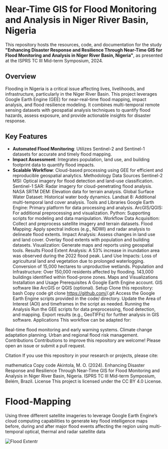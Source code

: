 # Near-Time GIS for Flood Monitoring and Analysis in Niger River Basin, Nigeria
This repository hosts the resources, code, and documentation for the study **"Enhancing Disaster Response and Resilience Through Near-Time GIS for Flood Monitoring and Analysis in Niger River Basin, Nigeria"**, as presented at the ISPRS TC III Mid-term Symposium, 2024.

## Overview
Flooding in Nigeria is a critical issue affecting lives, livelihoods, and infrastructure, particularly in the Niger River Basin. This project leverages Google Earth Engine (GEE) for near-real-time flood mapping, impact analysis, and flood resilience modeling. It combines multi-temporal remote sensing datasets with geospatial analysis techniques to quantify flood hazards, assess exposure, and provide actionable insights for disaster response.

## Key Features
- **Automated Flood Monitoring**: Utilizes Sentinel-2 and Sentinel-1 datasets for accurate and timely flood mapping.
- **Impact Assessment**: Integrates population, land use, and building footprint data to quantify flood impacts.
- **Scalable Workflow**: Cloud-based processing using GEE for efficient and reproducible geospatial analytics.
Methodology
Data Sources
Sentinel-2 MSI: Optical imagery for flood detection and land-use classification.
Sentinel-1 SAR: Radar imagery for cloud-penetrating flood analysis.
NASA SRTM DEM: Elevation data for terrain analysis.
Global Surface Water Dataset: Historical water body dynamics.
Landsat 8: Additional multi-temporal land cover analysis.
Tools and Libraries
Google Earth Engine: Primary platform for data processing and analysis.
ArcGIS/QGIS: For additional preprocessing and visualization.
Python: Supporting scripts for modeling and data manipulation.
Workflow
Data Acquisition: Collect and preprocess satellite imagery and terrain datasets.
Flood Mapping: Apply spectral indices (e.g., NDWI) and radar analysis to delineate flood extents.
Impact Analysis:
Assess changes in land use and land cover.
Overlay flood extents with population and building datasets.
Visualization: Generate maps and reports using geospatial tools.
Results
Flood Extent Analysis: A 53% increase in inundation area was observed during the 2022 flood peak.
Land Use Impacts:
Loss of agricultural land and vegetation due to prolonged waterlogging.
Conversion of 15,000 hectares to unproductive wetlands.
Population and Infrastructure:
Over 150,000 residents affected by flooding.
143,000 buildings identified within flood-prone zones.
Maps and Visualizations
Installation and Usage
Prerequisites
A Google Earth Engine account.
GIS software like ArcGIS or QGIS (optional).
Setup
Clone this repository:
bash
Copy code
git clone https://github.com/<your-username>/<your-repo>.git
Access the Google Earth Engine scripts provided in the code/ directory.
Update the Area of Interest (AOI) and timeframes in the script as needed.
Running the Analysis
Run the GEE scripts for data preprocessing, flood detection, and mapping.
Export results (e.g., GeoTIFFs) for further analysis in GIS software.
Applications
This workflow can be adapted for:

Real-time flood monitoring and early warning systems.
Climate change adaptation planning.
Urban and regional flood risk management.
Contributions
Contributions to improve this repository are welcome! Please open an issue or submit a pull request.

Citation
If you use this repository in your research or projects, please cite:

mathematica
Copy code
Akintola, M. O. (2024). Enhancing Disaster Response and Resilience Through Near-Time GIS for Flood Monitoring and Analysis in Niger River Basin, Nigeria. ISPRS TC III Mid-term Symposium, Belém, Brazil.
License
This project is licensed under the CC BY 4.0 License.




# Flood-Mapping
Using three different satellite imageries to leverage Google Earth Engine’s cloud computing capabilities to generate key flood 
intelligence maps before, during and after major flood events affecting the region using multi-temporal optical, thermal and radar satellite data

![Flood Extentr](https://github.com/Mercy14846/Flood-Mapping/assets/52101209/8764666d-2e9a-4a78-8370-8d5d36505bf4)
